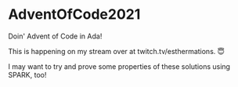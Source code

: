 # AdventOfCode2021

Doin' Advent of Code in Ada!

This is happening on my stream over at twitch.tv/esthermations. 😇

I may want to try and prove some properties of these solutions using SPARK, too!
